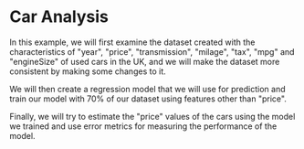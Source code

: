 
# Car Analysis




In this example, we will first examine the dataset created with the characteristics of "year", "price", "transmission", "milage", "tax", "mpg" and "engineSize" of used cars in the UK, and we will make the dataset more consistent by making some changes to it. 

We will then create a regression model that we will use for prediction and train our model with 70% of our dataset using features other than "price". 

Finally, we will try to estimate the "price" values of the cars using the model we trained and use error metrics for measuring the performance of the model.
  